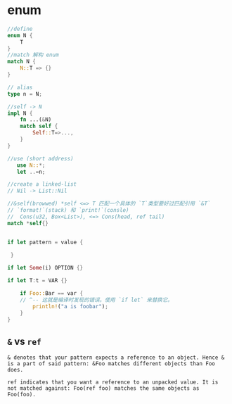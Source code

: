 # enum

```rust
//define
enum N {
    T
}
//match 解构 enum
match N {
    N::T => {}
}

// alias 
type n = N;

//self -> N
impl N {
    fn ...(&N)
    match self {
        Self::T=>...,
    }
}

//use (short address)
   use N::*;
   let ..=n;

//create a linked-list
// Nil -> List::Nil

//&self(browwed) *self <=> T 匹配一个具体的 `T`类型要好过匹配引用 `&T`
// `format!`(stack) 和 `print!`(consle)
//  Cons(u32, Box<List>), <=> Cons(head, ref tail) 
match *self{}


if let pattern = value {
     
 }

if let Some(i) OPTION {}

if let T:t = VAR {}

    if Foo::Bar == var {
    // ^-- 这就是编译时发现的错误。使用 `if let` 来替换它。
        println!("a is foobar");
    }
}
```

## `&` vs `ref`

    & denotes that your pattern expects a reference to an object. Hence & is a part of said pattern: &Foo matches different objects than Foo does.

    ref indicates that you want a reference to an unpacked value. It is not matched against: Foo(ref foo) matches the same objects as Foo(foo).
